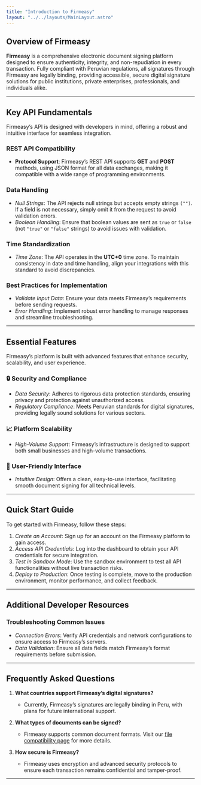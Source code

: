 ```yaml
---
title: "Introduction to Firmeasy"
layout: "../../layouts/MainLayout.astro"
---
```


## Overview of Firmeasy

**Firmeasy** is a comprehensive electronic document signing platform designed to ensure authenticity, integrity, and non-repudiation in every transaction. Fully compliant with Peruvian regulations, all signatures through Firmeasy are legally binding, providing accessible, secure digital signature solutions for public institutions, private enterprises, professionals, and individuals alike.


---

## Key API Fundamentals

Firmeasy’s API is designed with developers in mind, offering a robust and intuitive interface for seamless integration.

### REST API Compatibility
- **Protocol Support**: Firmeasy’s REST API supports **GET** and **POST** methods, using JSON format for all data exchanges, making it compatible with a wide range of programming environments.

### Data Handling
- *Null Strings*: The API rejects null strings but accepts empty strings `("")`. If a field is not necessary, simply omit it from the request to avoid validation errors.
- *Boolean Handling*: Ensure that boolean values are sent as `true` or `false` (not `"true"` or `"false"` strings) to avoid issues with validation.

### Time Standardization
- *Time Zone*: The API operates in the **UTC+0** time zone. To maintain consistency in date and time handling, align your integrations with this standard to avoid discrepancies.

### Best Practices for Implementation
- *Validate Input Data*: Ensure your data meets Firmeasy’s requirements before sending requests.
- *Error Handling*: Implement robust error handling to manage responses and streamline troubleshooting.

---

## Essential Features

Firmeasy’s platform is built with advanced features that enhance security, scalability, and user experience.

### 🔒 Security and Compliance
- *Data Security*: Adheres to rigorous data protection standards, ensuring privacy and protection against unauthorized access.
- *Regulatory Compliance*: Meets Peruvian standards for digital signatures, providing legally sound solutions for various sectors.

### 📈 Platform Scalability
- *High-Volume Support*: Firmeasy’s infrastructure is designed to support both small businesses and high-volume transactions.

### 👥 User-Friendly Interface
- *Intuitive Design*: Offers a clean, easy-to-use interface, facilitating smooth document signing for all technical levels.

---

## Quick Start Guide

To get started with Firmeasy, follow these steps:

1. *Create an Account*: Sign up for an account on the Firmeasy platform to gain access.
2. *Access API Credentials*: Log into the dashboard to obtain your API credentials for secure integration.
3. *Test in Sandbox Mode*: Use the sandbox environment to test all API functionalities without live transaction risks.
4. *Deploy to Production*: Once testing is complete, move to the production environment, monitor performance, and collect feedback.

---

## Additional Developer Resources

### Troubleshooting Common Issues
- *Connection Errors*: Verify API credentials and network configurations to ensure access to Firmeasy’s servers.
- *Data Validation*: Ensure all data fields match Firmeasy’s format requirements before submission.


---

## Frequently Asked Questions

1. **What countries support Firmeasy’s digital signatures?**
   - Currently, Firmeasy’s signatures are legally binding in Peru, with plans for future international support.

2. **What types of documents can be signed?**  
   - Firmeasy supports common document formats. Visit our <a href="https://firmeasy.legal/firma-electronica" target="_blank">file compatibility page</a> for more details.

3. **How secure is Firmeasy?**
   - Firmeasy uses encryption and advanced security protocols to ensure each transaction remains confidential and tamper-proof.

---


